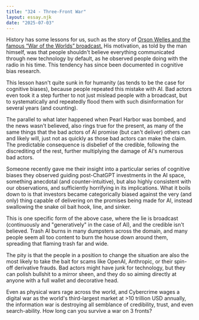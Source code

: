 ```yaml
---
title: "324 - Three-Front War"
layout: essay.njk
date: "2025-07-03"
---
```


History has some lessons for us, such as the story of [Orson Welles and the famous “War of the Worlds” broadcast.](https://www.youtube.com/watch?v=BkG70_wa4a8) His motivation, as told by the man himself, was that people shouldn't believe everything communicated through new technology by default, as he observed people doing with the radio in his time. This tendency has since been documented in cognitive bias research.

This lesson hasn't quite sunk in for humanity (as tends to be the case for cognitive biases), because people repeated this mistake with AI. Bad actors even took it a step further to not just mislead people with a broadcast, but to systematically and repeatedly flood them with such disinformation for several years (and counting).

The parallel to what later happened when Pearl Harbor was bombed, and the news wasn't believed, also rings true for the present, as many of the same things that the bad actors of AI promise (but can't deliver) others can and likely will, just not as quickly as those bad actors can make the claim. The predictable consequence is disbelief of the credible, following the discrediting of the rest, further multiplying the damage of AI's numerous bad actors.

Someone recently gave me their insight into a particular series of cognitive biases they observed guiding post-ChatGPT investments in the AI space, something anecdotal (and counter-intuitive), but also highly consistent with our observations, and sufficiently horrifying in its implications. What it boils down to is that investors became categorically biased against the very (and only) thing capable of delivering on the promises being made for AI, instead swallowing the snake oil bait hook, line, and sinker.

This is one specific form of the above case, where the lie is broadcast (continuously and "generatively" in the case of AI), and the credible isn't believed. Trash AI burns in many dumpsters across the domain, and many people seem all too content to burn the house down around them, spreading that flaming trash far and wide.

The pity is that the people in a position to change the situation are also the most likely to take the bait for scams like OpenAI, Anthropic, or their spin-off derivative frauds. Bad actors might have junk for technology, but they can polish bullshit to a mirror sheen, and they do so aiming directly at anyone with a full wallet and decorative head.

Even as physical wars rage across the world, and Cybercrime wages a digital war as the world's third-largest market at >10 trillion USD annually, the information war is destroying all semblance of credibility, trust, and even search-ability. How long can you survive a war on 3 fronts?